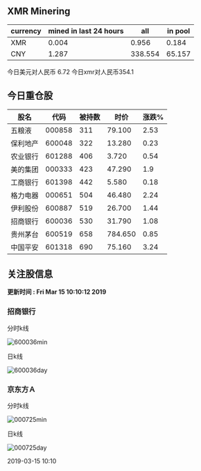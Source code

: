 ## XMR Minering

|currency|mined in last 24 hours|all|in pool|
|---|---|---|---|
|XMR|0.004|0.956|0.184|
|CNY|1.287|338.554|65.157|

今日美元对人民币 6.72	今日xmr对人民币354.1


## 今日重仓股 

|股名|代码|被持数|时价|涨跌%|
|---|---|---|---|---|
|五粮液|000858|311|79.100|2.53|
|保利地产|600048|322|13.280|0.23|
|农业银行|601288|406|3.720|0.54|
|美的集团|000333|423|47.290|1.9|
|工商银行|601398|442|5.580|0.18|
|格力电器|000651|504|46.480|2.24|
|伊利股份|600887|519|26.700|1.44|
|招商银行|600036|530|31.790|1.08|
|贵州茅台|600519|658|784.650|0.85|
|中国平安|601318|690|75.160|3.24|

## 关注股信息
**更新时间 : Fri Mar 15 10:10:12 2019**
### 招商银行 
分时k线

![600036min](http://image.sinajs.cn/newchart/min/n/sh600036.gif)

日k线

![600036day](http://image.sinajs.cn/newchart/daily/n/sh600036.gif)

### 京东方Ａ 
分时k线

![000725min](http://image.sinajs.cn/newchart/min/n/sz000725.gif)

日k线

![000725day](http://image.sinajs.cn/newchart/daily/n/sz000725.gif)

2019-03-15 10:10